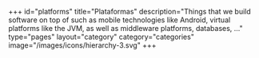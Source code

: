 +++
id="platforms"
title="Plataformas"
description="Things that we build software on top of such as mobile technologies like Android, virtual platforms like the JVM, as well as middleware platforms, databases, …"
type="pages"
layout="category"
category="categories"
image="/images/icons/hierarchy-3.svg"
+++